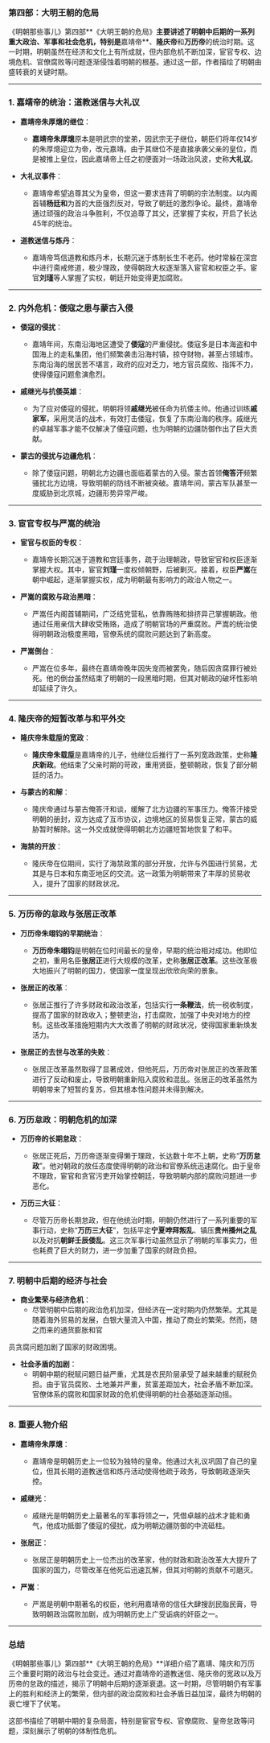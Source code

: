 ### **第四部：大明王朝的危局**

《明朝那些事儿》第四部**《大明王朝的危局》**主要讲述了明朝中后期的一系列重大政治、军事和社会危机，特别是**嘉靖帝**、**隆庆帝**和**万历帝**的统治时期。这一时期，明朝虽然在经济和文化上有所成就，但内部危机不断加深，宦官专权、边境危机、官僚腐败等问题逐渐侵蚀着明朝的根基。通过这一部，作者描绘了明朝由盛转衰的关键时期。

---

### 1. **嘉靖帝的统治：道教迷信与大礼议**

- **嘉靖帝朱厚熜的继位**：
  - **嘉靖帝朱厚熜**原本是明武宗的堂弟，因武宗无子继位，朝臣们将年仅14岁的朱厚熜迎立为帝，改元嘉靖。由于其继位不是直接承袭父亲的皇位，而是被推上皇位，因此嘉靖帝上任之初便面对一场政治风波，史称**大礼议**。
  
- **大礼议事件**：
  - 嘉靖帝希望追尊其父为皇帝，但这一要求违背了明朝的宗法制度。以内阁首辅**杨廷和**为首的大臣强烈反对，导致了朝廷的激烈争论。最终，嘉靖帝通过顽强的政治斗争胜利，不仅追尊了其父，还掌握了实权，开启了长达45年的统治。

- **道教迷信与炼丹**：
  - 嘉靖帝笃信道教和炼丹术，长期沉迷于炼制长生不老药。他时常躲在深宫中进行斋戒修道，极少理政，使得朝政大权逐渐落入宦官和权臣之手。宦官**刘瑾**等人掌握了实权，朝廷开始变得更加腐败。

---

### 2. **内外危机：倭寇之患与蒙古入侵**

- **倭寇的侵扰**：
  - 嘉靖年间，东南沿海地区遭受了**倭寇**的严重侵扰。倭寇多是日本海盗和中国海上的走私集团，他们频繁袭击沿海村镇，掠夺财物，甚至占领城市。东南沿海的居民苦不堪言，政府的应对乏力，地方官员腐败、指挥不力，使得倭寇问题愈演愈烈。
  
- **戚继光与抗倭英雄**：
  - 为了应对倭寇的侵扰，明朝将领**戚继光**被任命为抗倭主帅。他通过训练**戚家军**，采用灵活的战术，有效打击倭寇，恢复了东南沿海的秩序。戚继光的卓越军事才能不仅解决了倭寇问题，也为明朝的边疆防御作出了巨大贡献。

- **蒙古的侵扰与边疆危机**：
  - 除了倭寇问题，明朝北方边疆也面临着蒙古的入侵。蒙古首领**俺答汗**频繁骚扰北方边境，导致明朝的防线不断被突破。嘉靖年间，蒙古军队甚至一度威胁到北京城，边疆形势异常严峻。

---

### 3. **宦官专权与严嵩的统治**

- **宦官与权臣的专权**：
  - 嘉靖帝长期沉迷于道教和宫廷事务，疏于治理朝政，导致宦官和权臣逐渐掌握大权。其中，宦官**刘瑾**一度权倾朝野，后被剿灭。接着，权臣**严嵩**在朝中崛起，逐渐掌握实权，成为明朝最有影响力的政治人物之一。
  
- **严嵩的腐败与政治黑暗**：
  - 严嵩任内阁首辅期间，广泛结党营私，依靠贿赂和排挤异己掌握朝政。他通过任用亲信大肆收受贿赂，造成了明朝官场的严重腐败。严嵩的统治使得明朝政治极度黑暗，官僚系统的腐败问题达到了新高度。

- **严嵩倒台**：
  - 严嵩在位多年，最终在嘉靖帝晚年因失宠而被罢免，随后因贪腐罪行被处死。他的倒台虽然结束了明朝的一段黑暗时期，但其对朝政的破坏性影响却延续了许久。

---

### 4. **隆庆帝的短暂改革与和平外交**

- **隆庆帝朱载垕的宽政**：
  - **隆庆帝朱载垕**是嘉靖帝的儿子，他继位后推行了一系列宽政政策，史称**隆庆新政**。他结束了父亲时期的苛政，重用贤臣，整顿朝政，恢复了部分朝廷的活力。
  
- **与蒙古的和解**：
  - 隆庆帝通过与蒙古俺答汗和谈，缓解了北方边疆的军事压力。俺答汗接受明朝的册封，双方达成了互市协议，边境地区的贸易恢复正常，蒙古的威胁暂时解除。这一外交成就使得明朝北方边疆短暂地恢复了和平。

- **海禁的开放**：
  - 隆庆帝在位期间，实行了海禁政策的部分开放，允许与外国进行贸易，尤其是与日本和东南亚地区的交流。这一政策为明朝带来了丰厚的贸易收入，提升了国家的财政状况。

---

### 5. **万历帝的怠政与张居正改革**

- **万历帝朱翊钧的早期统治**：
  - **万历帝朱翊钧**是明朝在位时间最长的皇帝，早期的统治相对成功。他即位之初，重用名臣**张居正**进行大规模的改革，史称**张居正改革**。这些改革极大地振兴了明朝的国力，使国家一度呈现出欣欣向荣的景象。

- **张居正的改革**：
  - 张居正推行了许多财政和政治改革，包括实行**一条鞭法**，统一税收制度，提高了国家的财政收入；整顿吏治，打击腐败，加强了中央对地方的控制。这些改革措施短期内大大改善了明朝的财政状况，使得国家重新焕发活力。
  
- **张居正的去世与改革的失败**：
  - 张居正改革虽然取得了显著成效，但他死后，万历帝对张居正的改革政策进行了反动和废止，导致明朝重新陷入腐败和混乱。张居正的改革虽然为明朝带来了短暂的复苏，但其根本性问题并未得到解决。

---

### 6. **万历怠政：明朝危机的加深**

- **万历帝的长期怠政**：
  - 张居正死后，万历帝逐渐变得懒于理政，长达数十年不上朝，史称“**万历怠政**”。他对朝政的放任态度使得明朝的政治和官僚系统迅速腐化。由于皇帝不理政，宦官和贪官污吏开始掌控朝廷，导致明朝内部的腐败问题进一步恶化。
  
- **万历三大征**：
  - 尽管万历帝长期怠政，但在他统治时期，明朝仍然进行了一系列重要的军事行动，史称“**万历三大征**”，包括平定**宁夏哱拜叛乱**、镇压**贵州播州之乱**以及对抗**朝鲜壬辰倭乱**。这三次军事行动虽然显示了明朝的军事实力，但也耗费了巨大的财力，进一步加重了国家的财政负担。

---

### 7. **明朝中后期的经济与社会**

- **商业繁荣与经济危机**：
  - 尽管明朝中后期的政治危机加深，但经济在一定时期内仍然繁荣。尤其是随着海外贸易的发展，白银大量流入中国，推动了商业的繁荣。然而，随之而来的通货膨胀和官

员贪腐问题加剧了国家的财政困境。

- **社会矛盾的加剧**：
  - 明朝中期的税赋问题日益严重，尤其是农民阶层承受了越来越重的赋税负担。由于官员腐败、土地兼并严重，贫富差距加大，社会矛盾不断加深。官僚体系的腐败和国家财政的危机使得明朝的社会基础逐渐动摇。

---

### 8. **重要人物介绍**

- **嘉靖帝朱厚熜**：
  - 嘉靖帝是明朝历史上一位较为独特的皇帝。他通过大礼议巩固了自己的皇位，但其长期的道教迷信和炼丹活动使得他疏于政务，导致朝政逐渐失控。

- **戚继光**：
  - 戚继光是明朝历史上最著名的军事将领之一，凭借卓越的战术才能和勇气，他成功抵御了倭寇的侵扰，成为明朝边疆防御的中流砥柱。

- **张居正**：
  - 张居正是明朝历史上一位杰出的改革家，他的财政和政治改革大大提升了国家的国力，尽管改革在他死后迅速瓦解，但其对明朝的贡献不可磨灭。

- **严嵩**：
  - 严嵩是明朝中期著名的权臣，他利用嘉靖帝的信任大肆搜刮民脂民膏，导致明朝政治腐败加剧，成为明朝历史上广受诟病的奸臣之一。

---

### 总结

《明朝那些事儿》第四部**《大明王朝的危局》**详细介绍了嘉靖、隆庆和万历三个重要时期的政治与社会变迁。通过对嘉靖帝的道教迷信、隆庆帝的宽政以及万历帝的怠政的描述，揭示了明朝中后期的逐渐衰退。这一时期，尽管明朝仍有军事上的胜利和经济上的繁荣，但内部的政治腐败和社会矛盾日益加深，最终为明朝的衰亡埋下了伏笔。

这部书描绘了明朝中期的复杂局面，特别是宦官专权、官僚腐败、皇帝怠政等问题，深刻展示了明朝的体制性危机。
